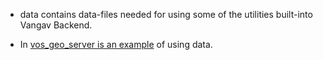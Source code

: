 + data contains data-files needed for using some of the utilities built-into Vangav Backend.

+ In [vos_geo_server is an example](https://github.com/vangav/vos_backend/blob/master/README/02_intermediate_example_vos_geo_server.md#init-services-data) of using data.
